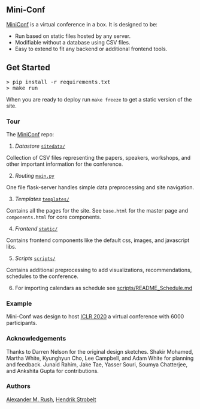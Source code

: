 ## Mini-Conf

<a href="https://mini-conf.github.io/index.html">MiniConf</a> is a virtual conference in a box. It is designed to be:

* Run based on static files hosted by any server. 
* Modifiable without a database using CSV files.
* Easy to extend to fit any backend or additional frontend tools. 

## Get Started


<pre>
> pip install -r requirements.txt
> make run
</pre>


When you are ready to deploy run `make freeze` to get a static version of the site. 


### Tour

The <a href="https://github.com/Mini-Conf/Mini-Conf">MiniConf</a> repo:

1) *Datastore* <a href="https://github.com/Mini-Conf/Mini-Conf/tree/master/sitedata">`sitedata/`</a>

Collection of CSV files representing the papers, speakers, workshops, and other important information for the conference.

2) *Routing* <a href="https://github.com/Mini-Conf/Mini-Conf/tree/master/main.py">`main.py`</a>

One file flask-server handles simple data preprocessing and site navigation. 

3) *Templates* <a href="https://github.com/Mini-Conf/Mini-Conf/tree/master/templates">`templates/`</a>

Contains all the pages for the site. See `base.html` for the master page and `components.html` for core components.

4) *Frontend* <a href="https://github.com/Mini-Conf/Mini-Conf/tree/master/static">`static/`</a>

Contains frontend components like the default css, images, and javascript libs.

5) *Scripts* <a href="https://github.com/Mini-Conf/Mini-Conf/tree/master/scripts">`scripts/`</a>

Contains additional preprocessing to add visualizations, recommendations, schedules to the conference. 

6) For importing calendars as schedule see [scripts/README_Schedule.md](scripts/README_Schedule.md)

### Example

Mini-Conf was design to host <a href="https://iclr.cc/virtual_2020">ICLR 2020</a> a virtual conference with 6000 participants. 

### Acknowledgements

Thanks to Darren Nelson for the original design sketches. Shakir Mohamed, Martha White, Kyunghyun Cho, Lee Campbell, and Adam White for planning and feedback. Junaid Rahim, Jake Tae, Yasser Souri, Soumya Chatterjee, and Ankshita Gupta for contributions. 

### Authors

[Alexander M. Rush](http://twitter.com/srush_nlp), [Hendrik Strobelt](http://twitter.com/hen_str)

